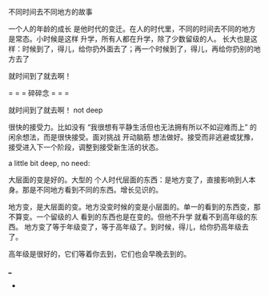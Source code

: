 
不同时间去不同地方的故事

一个人的年龄的成长 是他时代的变迁。在人的时代里，不同的时间去不同的地方是常态。小时候是这样 升学，所有人都在升学，除了少数留级的人。
长大也是这样：时候到了，得儿，给你扔外面去了；再一个时候到了，得儿，再给你扔别的地方去了

就时间到了就去啊！

= = = 碎碎念 = = =

就时间到了就去啊！ not deep

很快的接受力。比如没有 “我很想有平静生活但也无法拥有所以不如迎难而上” 的闲余想法，而是很快接受。面对挑战 开动脑筋 想法做好。接受而非逃避或犹豫，接受进入下一个阶段，调整到接受新生活的状态。

a little bit deep, no need:

大层面的变是好的。大型的 个人时代层面的东西：是地方变了，直接影响到人本身。那是不同地方看到不同的东西。增长见识的。

地方变，是大层面的变。地方没变时候的变是小层面的。单一的看到的东西变，那不算变。一个留级的人 看到的东西也是在变的。但他不升学 就看不到高年级的东西。
地方变了等于年级变了，等于高年级了。到时候，得儿，给你扔高年级去了。

高年级是很好的，它们等着你去到，它们也会早晚去到的。

[_](https://github.com/7900ms/notinternet_deserted/blob/master/small/星座.txt)

-
